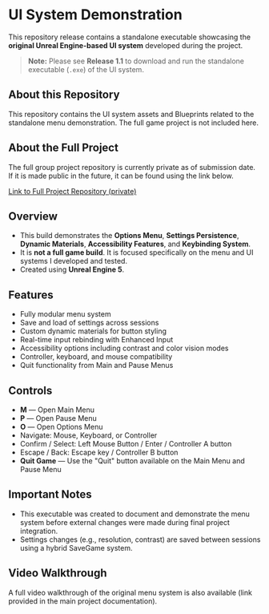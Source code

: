 # UI System Demonstration

This repository release contains a standalone executable showcasing the **original Unreal Engine-based UI system** developed during the project.

> **Note:** Please see **Release 1.1** to download and run the standalone executable (`.exe`) of the UI system.

## About this Repository
This repository contains the UI system assets and Blueprints related to the standalone menu demonstration. The full game project is not included here.

## About the Full Project
The full group project repository is currently private as of submission date. If it is made public in the future, it can be found using the link below.

[Link to Full Project Repository (private)](https://github.com/University-for-the-Creative-Arts/The-Last-Drop.git)


## Overview
- This build demonstrates the **Options Menu**, **Settings Persistence**, **Dynamic Materials**, **Accessibility Features**, and **Keybinding System**.
- It is **not a full game build**. It is focused specifically on the menu and UI systems I developed and tested.
- Created using **Unreal Engine 5**.

## Features
- Fully modular menu system
- Save and load of settings across sessions
- Custom dynamic materials for button styling
- Real-time input rebinding with Enhanced Input
- Accessibility options including contrast and color vision modes
- Controller, keyboard, and mouse compatibility
- Quit functionality from Main and Pause Menus

## Controls
- **M** — Open Main Menu
- **P** — Open Pause Menu
- **O** — Open Options Menu
- Navigate: Mouse, Keyboard, or Controller
- Confirm / Select: Left Mouse Button / Enter / Controller A button
- Escape / Back: Escape key / Controller B button
- **Quit Game** — Use the "Quit" button available on the Main Menu and Pause Menu

## Important Notes
- This executable was created to document and demonstrate the menu system before external changes were made during final project integration.
- Settings changes (e.g., resolution, contrast) are saved between sessions using a hybrid SaveGame system.

## Video Walkthrough
A full video walkthrough of the original menu system is also available (link provided in the main project documentation).
